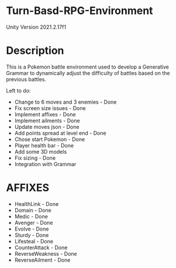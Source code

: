 # Turn-Basd-RPG-Environment
Unity Version 2021.2.17f1
<h1>Description</h1>
<p>This is a Pokemon battle environment used to develop a Generative Grammar to dynamically adjust the difficulty of battles based on the previous battles.</p>
<p>Left to do:</p>
<ul>
<li>Change to 6 moves and 3 enemies - Done</li>
<li>Fix screen size issues - Done</li>
<li>Implement affixes - Done</li>
<li>Implement ailments - Done</li>
<li>Update moves json - Done</li>
<li>Add points spread at level end - Done</li>
<li>Chose start Pokemon - Done</li>
<li>Player health bar - Done</li>
<li>Add some 3D models</li>
<li>Fix sizing - Done</li>
<li>Integration with Grammar</li>
</ul>
<h1>AFFIXES</h1>
<ul>
<li>HealthLink - Done</li>
<li>Domain - Done</li>
<li>Medic - Done</li>
<li>Avenger - Done</li>
<li>Evolve - Done</li>
<li>Sturdy - Done</li>
<li>Lifesteal - Done</li>
<li>CounterAttack - Done</li>
<li>ReverseWeakness - Done</li>
<li>ReverseAilment - Done</li>
</ul>